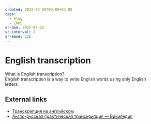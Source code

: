 ```yaml
---
created: 2023-02-20T00:00+03:00
tags:
  - blog
  - ENDS
sr-due: 2025-07-22
sr-interval: 2
sr-ease: 226
---
```


# English transcription

What is English transcription?
<br class="f">
English transcription is a way to write English words using only English letters.

## External links

- [Транскрипция на английском](https://puzzle-english.com/directory/how-to-read-transcription)
- [Англо-русская практическая транскрипция — Википедия](https://ru.wikipedia.org/wiki/%D0%90%D0%BD%D0%B3%D0%BB%D0%BE-%D1%80%D1%83%D1%81%D1%81%D0%BA%D0%B0%D1%8F_%D0%BF%D1%80%D0%B0%D0%BA%D1%82%D0%B8%D1%87%D0%B5%D1%81%D0%BA%D0%B0%D1%8F_%D1%82%D1%80%D0%B0%D0%BD%D1%81%D0%BA%D1%80%D0%B8%D0%BF%D1%86%D0%B8%D1%8F)
